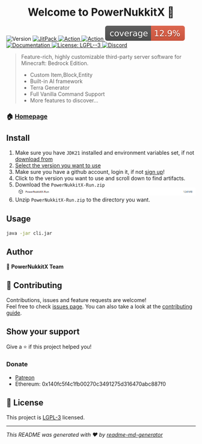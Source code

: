 <h1 align="center">Welcome to PowerNukkitX 👋</h1>
<p>
  <img alt="Version" src="https://img.shields.io/badge/version-2.0.0-blue.svg?cacheSeconds=2592000" />
  <a href="https://jitpack.io/#PowerNukkitX/PowerNukkitX" target="_blank">
    <img alt="JitPack" src="https://jitpack.io/v/PowerNukkitX/PowerNukkitX.svg" />
  </a>
  <a href="https://github.com/PowerNukkitX/PowerNukkitX/actions?query=branch%3Amaster+is%3Asuccess" target="_blank">
    <img alt="Action" src="https://github.com/PowerNukkitX/PowerNukkitX/actions/workflows/maven.yml/badge.svg?branch=master" />
  </a>
  <a href="https://app.codecov.io/github/PowerNukkitX/PowerNukkitX" target="_blank">
    <img alt="Action" src="https://img.shields.io/codecov/c/github/MemoriesOfTime/raknet-rs?style=flat-square&logo=codecov" />
  </a>
  <img alt="Coverage" src=".github/badges/jacoco.svg" />
  <a href="https://pnx-wiki.pages.dev" target="_blank">
    <img alt="Documentation" src="https://img.shields.io/badge/documentation-yes-brightgreen.svg" />
  </a>
  <a href="https://www.gnu.org/licenses/lgpl-3.0.html" target="_blank">
    <img alt="License: LGPL--3" src="https://img.shields.io/badge/License-LGPL--3-yellow.svg" />
  </a>
  <a href="https://discord.com/invite/XXus4FB6qf">
    <img src="https://img.shields.io/discord/944227466912870410?label=discord&color=7289DA&logo=discord" alt="Discord" />
  </a>
</p>

> Feature-rich, highly customizable third-party server software for Minecraft: Bedrock Edition.  
> - Custom Item,Block,Entity
> - Built-in AI framework
> - Terra Generator
> - Full Vanilla Command Support
> - More features to discover...

### 🏠 [Homepage](https://v2.powernukkitx.com/)

## Install
1. Make sure you have `JDK21` installed and environment variables set, if not [download from](https://www.graalvm.org/downloads)
2. [Select the version you want to use](https://github.com/PowerNukkitX/PowerNukkitX/actions?query=branch%3Amaster+is%3Asuccess)
3. Make sure you have a github account, login it, if not [sign up](https://docs.github.com/en/get-started/start-your-journey/creating-an-account-on-github)!
4. Click to the version you want to use and scroll down to find artifacts.
5. Download the `PowerNukkitX-Run.zip`  
[![img.png](.github/img/003.png)](https://github.com/PowerNukkitX/PowerNukkitX/actions?query=branch%3Amaster+is%3Asuccess)
6. Unzip `PowerNukkitX-Run.zip` to the directory you want.

## Usage
```sh
java -jar cli.jar
```

## Author

👤 **PowerNukkitX Team**

## 🤝 Contributing

Contributions, issues and feature requests are welcome!<br />Feel free to
check [issues page](https://github.com/PowerNukkitX/PowerNukkitX/issues). You can also take a look at
the [contributing guide](.github/CONTRIBUTING.md).

## Show your support

Give a ⭐️ if this project helped you!  

### Donate
- [Patreon](https://www.patreon.com/coolloong)
- Ethereum: 0x140fc5f4c1fb00270c3491275d316470abc887f0
## 📝 License

This project is [LGPL-3](https://www.gnu.org/licenses/lgpl-3.0.html) licensed.

***
_This README was generated with ❤️ by [readme-md-generator](https://github.com/kefranabg/readme-md-generator)_
